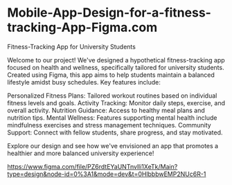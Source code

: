 # Mobile-App-Design-for-a-fitness-tracking-App-Figma.com

Fitness-Tracking App for University Students

Welcome to our project! We've designed a hypothetical fitness-tracking app focused on health and wellness, specifically tailored for university students. Created using Figma, this app aims to help students maintain a balanced lifestyle amidst busy schedules. Key features include:

Personalized Fitness Plans: Tailored workout routines based on individual fitness levels and goals.
Activity Tracking: Monitor daily steps, exercise, and overall activity.
Nutrition Guidance: Access to healthy meal plans and nutrition tips.
Mental Wellness: Features supporting mental health include mindfulness exercises and stress management techniques.
Community Support: Connect with fellow students, share progress, and stay motivated.

Explore our design and see how we've envisioned an app that promotes a healthier and more balanced university experience!

https://www.figma.com/file/PZ6rdtEYaUNTnvlli1XeTk/Main?type=design&node-id=0%3A1&mode=dev&t=0HlbbbwEMP2NUc6R-1
